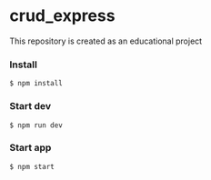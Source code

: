 # crud_express

This repository is created as an educational project

### Install
```
$ npm install 
```

### Start dev
```
$ npm run dev
```
### Start app
```
$ npm start 
```

